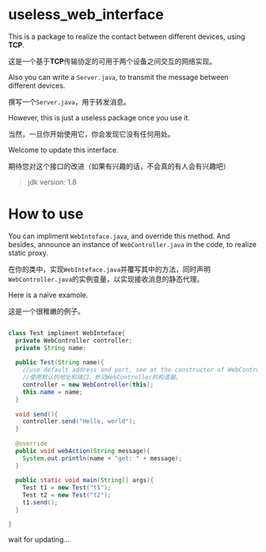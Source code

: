 # useless_web_interface
This is a package to realize the contact between different devices, using **TCP**.

这是一个基于**TCP**传输协定的可用于两个设备之间交互的网络实现。

Also you can write a `Server.java`, to transmit the message between different devices.

撰写一个`Server.java`，用于转发消息。

However, this is just a useless package once you use it.

当然，一旦你开始使用它，你会发现它没有任何用处。

Welcome to update this interface.

期待您对这个接口的改进（如果有兴趣的话，不会真的有人会有兴趣吧）

> jdk version: 1.8

# How to use

You can impliment `WebInteface.java`, and override this method. And besides, announce an instance of `WebController.java` in the code, to realize static proxy.

在你的类中，实现`WebInteface.java`并覆写其中的方法，同时声明`WebController.java`的实例变量，以实现接收消息的静态代理。

Here is a naive examole.

这是一个很稚嫩的例子。

```java

class Test impliment WebInteface{
  private WebController controller;
  private String name;
  
  public Test(String name){
    //use default address and port, see at the constructor of WebController
    //使用默认的地址和端口，参见WebController的构造器。
    controller = new WebController(this);
    this.name = name;
  }
  
  void send(){
    controller.send("Hello, world");
  }
  
  @override
  public void webAction(String message){
    System.out.println(name + "get: " + message);
  }
  
  public static void main(String[] args){
    Test t1 = new Test("t1");
    Test t2 = new Test("t2");
    t1.send();
  }

}

```

wait for updating...

